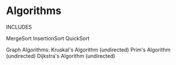 # Algorithms
INCLUDES

MergeSort
InsertionSort
QuickSort

Graph Algorithms:
Kruskal's Algorithm (undirected)
Prim's Algorithm (undirected)
Dijkstra's Algorithm (undirected)